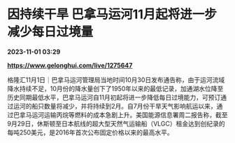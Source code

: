 # 因持续干旱 巴拿马运河11月起将进一步减少每日过境量

**2023-11-01 03:29**

**https://www.gelonghui.com/live/1275647**

格隆汇11月1日｜巴拿马运河管理局当地时间10月30日发布通告称，由于运河流域降水持续不足，10月份的降水量创下了1950年以来的最低记录，加通湖水位降至历史同期最低水平，巴拿马运河自11月初起将进一步降低每日过境能力，可预订通过运河的船只数量将减少，并将持续到2月。自7月份干旱天气影响航运以来，通过巴拿马运河运输丙烷等燃料的成本急剧上升。美国能源信息署周二报告称，截至9月29日，休斯顿至日本航线的超大型天然气运输船（VLGC）租金达到创纪录的每吨250美元，是2016年首次公布固定价格以来的最高水平。
